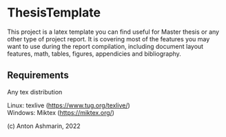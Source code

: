 # ThesisTemplate

This project is a latex template you can find useful for Master thesis or any other type of project report.
It is covering most of the features you may want to use during the report compilation, including document layout features, math, tables, figures, appendicies and bibliography.

## Requirements

Any tex distribution

Linux: texlive (https://www.tug.org/texlive/) \
Windows: Miktex (https://miktex.org/)

(c) Anton Ashmarin, 2022

